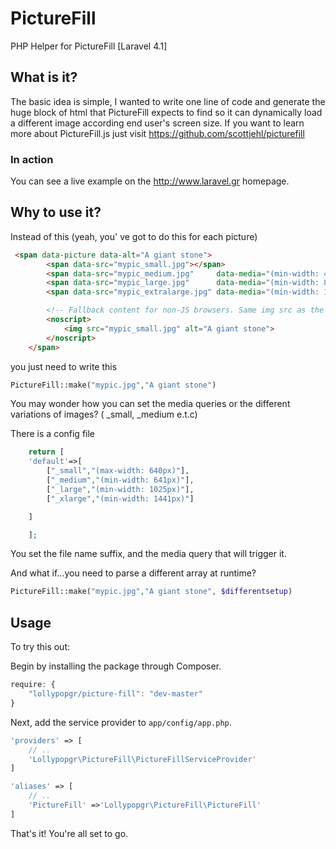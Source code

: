 PictureFill
===========

PHP Helper for PictureFill [Laravel 4.1]

## What is it?

The basic idea is simple, I wanted to write one line of code and generate the huge block of html that PictureFill expects to find so it can dynamically load a different image according end user's screen size. If you want to learn more about PictureFill.js just visit https://github.com/scottjehl/picturefill

### In action

You can see a live example on the http://www.laravel.gr homepage.


## Why to use it?

Instead of this (yeah, you' ve got to do this for each picture)

```html
 <span data-picture data-alt="A giant stone">
        <span data-src="mypic_small.jpg"></span>
        <span data-src="mypic_medium.jpg"     data-media="(min-width: 400px)"></span>
        <span data-src="mypic_large.jpg"      data-media="(min-width: 800px)"></span>
        <span data-src="mypic_extralarge.jpg" data-media="(min-width: 1000px)"></span>

        <!-- Fallback content for non-JS browsers. Same img src as the initial, unqualified source element. -->
        <noscript>
            <img src="mypic_small.jpg" alt="A giant stone">
        </noscript>
    </span>
```

you just need to write this

```php
PictureFill::make("mypic.jpg","A giant stone")
```

You may wonder how you can set the media queries or the different variations of images? ( _small, _medium e.t.c)

There is a config file

```php
    return [
    'default'=>[
        ["_small","(max-width: 640px)"],
        ["_medium","(min-width: 641px)"],
        ["_large","(min-width: 1025px)"],
        ["_xlarge","(min-width: 1441px)"]

    ]

    ];
```
You set the file name suffix, and the media query that will trigger it.

And what if...you need to parse a different array at runtime?

```php
PictureFill::make("mypic.jpg","A giant stone", $differentsetup)
```

## Usage

To try this out:

Begin by installing the package through Composer.

```js
require: {
    "lollypopgr/picture-fill": "dev-master"
}
```

Next, add the service provider to `app/config/app.php`.

```php
'providers' => [
    // ..
    'Lollypopgr\PictureFill\PictureFillServiceProvider'
]
```

```php
'aliases' => [
    // ..
    'PictureFill' =>'Lollypopgr\PictureFill\PictureFill'
]
```

That's it! You're all set to go.
